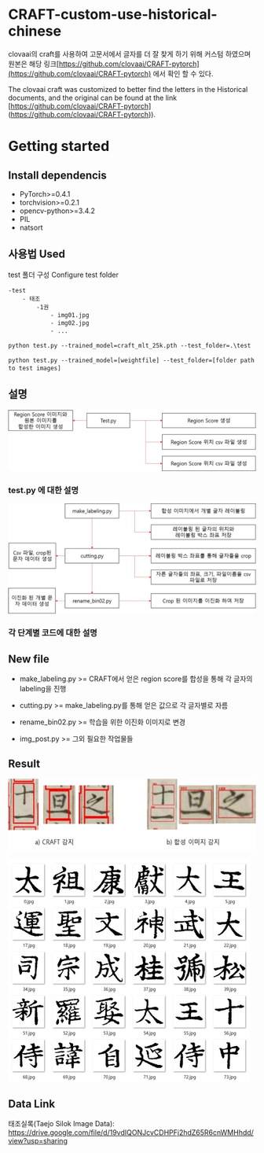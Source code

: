 # CRAFT-custom-use-historical-chinese

clovaai의 craft를 사용하여 고문서에서 글자를 더 잘 찾게 하기 위해 커스텀 하였으며 원본은 해당 링크[https://github.com/clovaai/CRAFT-pytorch](https://github.com/clovaai/CRAFT-pytorch) 에서 확인 할 수 있다.

The clovaai craft was customized to better find the letters in the Historical documents, and the original can be found at the link [https://github.com/clovaai/CRAFT-pytorch] (https://github.com/clovaai/CRAFT-pytorch)).

# Getting started

## Install dependencis
* PyTorch>=0.4.1
* torchvision>=0.2.1
* opencv-python>=3.4.2
* PIL
* natsort

## 사용법 Used

test 폴더 구성
Configure test folder

```
-test
    - 태조
        -1권
            - img01.jpg
            - img02.jpg
            - ...
```

```
python test.py --trained_model=craft_mlt_25k.pth --test_folder=.\test
```

```
python test.py --trained_model=[weightfile] --test_folder=[folder path to test images]
```
## 설명

![이미지6](/image/그림3.jpg)

### test.py 에 대한 설명


![이미지7](/image/그림2.jpg)

### 각 단계별 코드에 대한 설명

## New file

* make_labeling.py >= CRAFT에서 얻은 region score를 합성을 통해 각 글자의 labeling을 진행

* cutting.py >= make_labeling.py를 통해 얻은 값으로 각 글자별로 자름

* rename_bin02.py >= 학습을 위한 이진화 이미지로 변경

* img_post.py >= 그외 필요한 작업물들


## Result

![이미지4](/image/noname05.png)

![이미지4](/image/9.png)

## Data Link
태조실록(Taejo Silok Image Data):
https://drive.google.com/file/d/19vdIQONJcvCDHPFj2hdZ65R6cnWMHhdd/view?usp=sharing


